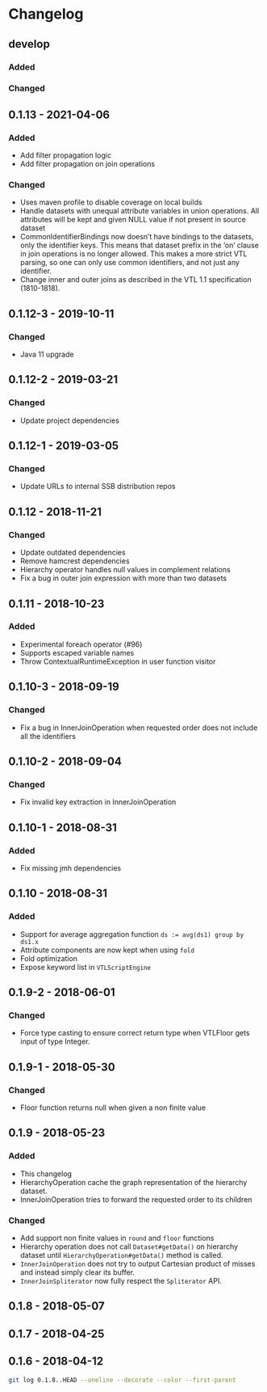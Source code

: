 # Changelog 

## develop

### Added

### Changed

## 0.1.13 - 2021-04-06

### Added

* Add filter propagation logic
* Add filter propagation on join operations

### Changed

* Uses maven profile to disable coverage on local builds
* Handle datasets with unequal attribute variables in union operations. All attributes will be kept and given NULL value if not present in source dataset
* CommonIdentifierBindings now doesn’t have bindings to the datasets, only the identifier keys. This means that dataset prefix in the ‘on’ clause in join operations is no longer allowed. This makes a more strict VTL parsing, so one can only use common identifiers, and not just any identifier.
* Change inner and outer joins as described in the VTL 1.1 specification (1810-1818).

## 0.1.12-3 - 2019-10-11

### Changed

* Java 11 upgrade

## 0.1.12-2 - 2019-03-21

### Changed

* Update project dependencies

## 0.1.12-1 - 2019-03-05

### Changed 

* Update URLs to internal SSB distribution repos

## 0.1.12 - 2018-11-21

### Changed

* Update outdated dependencies
* Remove hamcrest dependencies
* Hierarchy operator handles null values in complement relations
* Fix a bug in outer join expression with more than two datasets

## 0.1.11 - 2018-10-23

### Added

* Experimental foreach operator (#96)
* Supports escaped variable names
* Throw ContextualRuntimeException in user function visitor 

## 0.1.10-3 - 2018-09-19

### Changed

* Fix a bug in InnerJoinOperation when requested order does not include all the identifiers

## 0.1.10-2 - 2018-09-04

### Changed

* Fix invalid key extraction in InnerJoinOperation

## 0.1.10-1 - 2018-08-31

### Added 

* Fix missing jmh dependencies

## 0.1.10 - 2018-08-31

### Added

* Support for average aggregation function `ds := avg(ds1) group by ds1.x`
* Attribute components are now kept when using `fold`
* Fold optimization
* Expose keyword list in `VTLScriptEngine`

## 0.1.9-2 - 2018-06-01

### Changed

* Force type casting to ensure correct return type when VTLFloor gets input of type Integer.

## 0.1.9-1 - 2018-05-30

### Changed

* Floor function returns null when given a non finite value

## 0.1.9 - 2018-05-23

### Added

* This changelog
* HierarchyOperation cache the graph representation of the hierarchy dataset.
* InnerJoinOperation tries to forward the requested order to its children

### Changed

* Add support non finite values in `round` and `floor` functions
* Hierarchy operation does not call `Dataset#getData()` on hierarchy dataset until `HierarchyOperation#getData()` method is called.
* `InnerJoinOperation` does not try to output Cartesian product of misses and instead simply clear its buffer.
* `InnerJoinSpliterator` now fully respect the `Spliterator` API.

##  0.1.8 - 2018-05-07

## 0.1.7 - 2018-04-25

## 0.1.6 - 2018-04-12



```bash
git log 0.1.8..HEAD --oneline --decorate --color --first-parent
```




